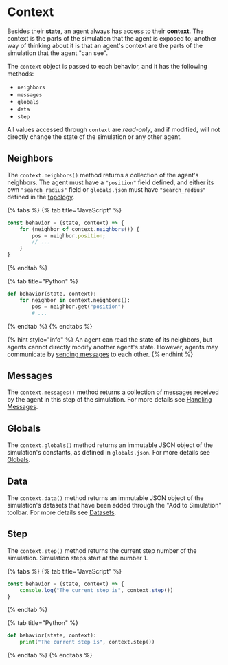 # Context

Besides their [**state**](state.md), an agent always has access to their **context**. The context is the parts of the simulation that the agent is exposed to; another way of thinking about it is that an agent's context are the parts of the simulation  that the agent "can see".

The `context` object is passed to each behavior, and it has the following methods:
  
  - `neighbors`
  - `messages`
  - `globals`
  - `data`
  - `step`

All values accessed through `context` are *read-only*, and if modified, will not directly
change the state of the simulation or any other agent.

## Neighbors

The `context.neighbors()` method returns a collection of the agent's neighbors. The agent 
must have a `"position"` field defined, and either its own `"search_radius"` field or
`globals.json` must have `"search_radius"` defined in the [topology](../configuration/topology/README.md).

{% tabs %}
{% tab title="JavaScript" %}
```javascript
const behavior = (state, context) => {
    for (neighbor of context.neighbors()) {
        pos = neighbor.position;
        // ...
    }
}
```
{% endtab %}

{% tab title="Python" %}
```python
def behavior(state, context):
    for neighbor in context.neighbors():
        pos = neighbor.get("position")
        # ...
```
{% endtab %}
{% endtabs %}

{% hint style="info" %}
An agent can read the state of its neighbors, but agents cannot directly modify another 
agent's state. However, agents may communicate by 
[sending messages](../agent-messages/sending-messages.md) to each other.
{% endhint %}

## Messages

The `context.messages()` method returns a collection of messages received by the agent in this step of the simulation. For more details see [Handling Messages](../agent-messages/handling-messages.md).

## Globals

The `context.globals()` method returns an immutable JSON object of the simulation's constants, as defined in `globals.json`. For more details see [Globals](../configuration/README.md).


## Data

The `context.data()` method returns an immutable JSON object of the simulation's datasets
that have been added through the "Add to Simulation" toolbar. For more details see [Datasets](../datasets/README.md).
 
 ## Step

 The `context.step()` method returns the current step number of the simulation. Simulation
 steps start at the number 1.

{% tabs %}
{% tab title="JavaScript" %}
```javascript
const behavior = (state, context) => {
    console.log("The current step is", context.step())
}
```
{% endtab %}

{% tab title="Python" %}
```python
def behavior(state, context):
    print("The current step is", context.step())
```
{% endtab %}
{% endtabs %}